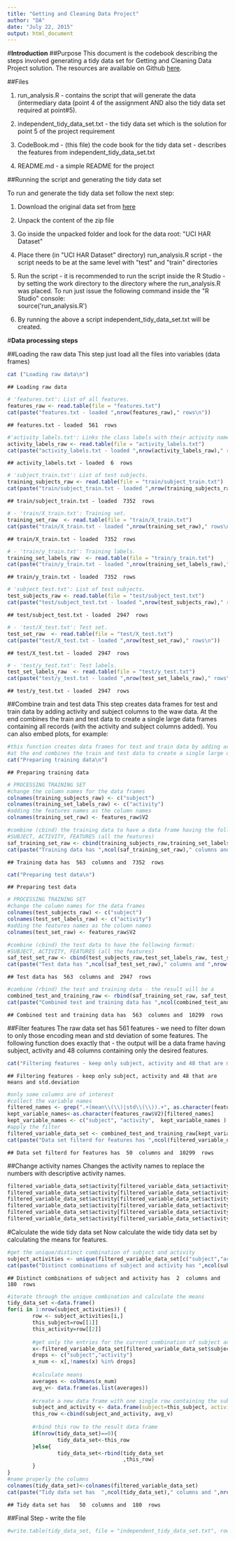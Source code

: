 ```yaml
---
title: "Getting and Cleaning Data Project"
author: "DA"
date: "July 22, 2015"
output: html_document
---
```

#**Introduction**
##Purpose
This document is the codebook describing the steps involved generating a tidy data set for Getting and Cleaning Data Project solution.
The resources are available on Github [here](https://github.com/dantohe/datasciencecoursera/tree/master/GettingandCleaningData/Project).

##Files

1. run_analysis.R - contains the script that will generate the data (intermediary data (point 4 of the assignment AND also the tidy data set required at point#5).

2. independent_tidy_data_set.txt - the tidy data set which is the solution for point 5 of the project requirement

3. CodeBook.md - (this file) the code book for the tidy data set  - describes the features from independent_tidy_data_set.txt

4. README.md - a simple README for the project

##Running the script and generating the tidy data set

To run and generate the tidy data set follow the next step:

1. Download the original data set from [here](https://d396qusza40orc.cloudfront.net/getdata%2Fprojectfiles%2FUCI%20HAR%20Dataset.zip)

2. Unpack the content of the zip file 

3. Go inside the unpacked folder and look for the data root: "UCI HAR Dataset"

4. Place there (in "UCI HAR Dataset" directory) run_analysis.R script - the script needs to be at the same level with "test" and "train" directories 

5. Run the script - it is recommended to run the script inside the R Studio - by setting the work directory to the directory where the run_analysis.R  was placed.
To run just issue the following command inside the "R Studio" console:  
source('run_analysis.R')

6. By running the above a script independent_tidy_data_set.txt will be created.



#**Data processing steps**

##Loading the raw data
This step just load all the files into variables (data frames)

```r
cat ("Loading raw data\n")
```

```
## Loading raw data
```

```r
# 'features.txt': List of all features.
features_raw <- read.table(file = "features.txt")
cat(paste("features.txt - loaded ",nrow(features_raw)," rows\n"))
```

```
## features.txt - loaded  561  rows
```

```r
#'activity_labels.txt': Links the class labels with their activity name.
activity_labels_raw <- read.table(file = "activity_labels.txt")
cat(paste("activity_labels.txt - loaded ",nrow(activity_labels_raw)," rows\n"))
```

```
## activity_labels.txt - loaded  6  rows
```

```r
# 'subject_train.txt': List of test subjects.
training_subjects_raw <- read.table(file = "train/subject_train.txt")
cat(paste("train/subject_train.txt - loaded ",nrow(training_subjects_raw)," rows\n"))
```

```
## train/subject_train.txt - loaded  7352  rows
```

```r
# - 'train/X_train.txt': Training set.
training_set_raw  <- read.table(file = "train/X_train.txt")
cat(paste("train/X_train.txt - loaded ",nrow(training_set_raw)," rows\n"))
```

```
## train/X_train.txt - loaded  7352  rows
```

```r
# - 'train/y_train.txt': Training labels.
training_set_labels_raw  <- read.table(file = "train/y_train.txt")
cat(paste("train/y_train.txt - loaded ",nrow(training_set_labels_raw)," rows\n"))
```

```
## train/y_train.txt - loaded  7352  rows
```

```r
# 'subject_test.txt': List of test subjects.
test_subjects_raw <- read.table(file = "test/subject_test.txt")
cat(paste("test/subject_test.txt - loaded ",nrow(test_subjects_raw)," rows\n"))
```

```
## test/subject_test.txt - loaded  2947  rows
```

```r
# - 'test/X_test.txt': Test set.
test_set_raw  <- read.table(file = "test/X_test.txt")
cat(paste("test/X_test.txt - loaded ",nrow(test_set_raw)," rows\n"))
```

```
## test/X_test.txt - loaded  2947  rows
```

```r
# - 'test/y_test.txt': Test labels.
test_set_labels_raw  <- read.table(file = "test/y_test.txt")
cat(paste("test/y_test.txt - loaded ",nrow(test_set_labels_raw)," rows\n\n"))
```

```
## test/y_test.txt - loaded  2947  rows
```

##Combine train and test data
This step creates data frames for test and train data by adding activity and subject columns to the waw data. 
At the end combines the train and test data to create a single large data frames containing all records (with the activity and subject columns added).
You can also embed plots, for example:


```r
#this function creates data frames for test and train data by adding activity and subject columns to the waw data 
#at the end combines the train and test data to create a single large data frames containing all records (with the activity and subject columns added)
cat("Preparing training data\n")
```

```
## Preparing training data
```

```r
# PROCESSING TRAINING SET
#change the column names for the data frames
colnames(training_subjects_raw) <- c("subject")
colnames(training_set_labels_raw) <- c("activity")
#adding the features names as the column names
colnames(training_set_raw) <- features_raw$V2

#combine (cbind) the training data to have a data frame having the following format:
#SUBJECT, ACTIVITY, FEATURES (all the features)
saf_training_set_raw <- cbind(training_subjects_raw,training_set_labels_raw, training_set_raw)
cat(paste("Training data has ",ncol(saf_training_set_raw)," columns and ",nrow(saf_training_set_raw)," rows\n" ))
```

```
## Training data has  563  columns and  7352  rows
```

```r
cat("Preparing test data\n")
```

```
## Preparing test data
```

```r
# PROCESSING TRAINING SET
#change the column names for the data frames
colnames(test_subjects_raw) <- c("subject")
colnames(test_set_labels_raw) <- c("activity")
#adding the features names as the column names
colnames(test_set_raw) <- features_raw$V2

#combine (cbind) the test data to have the following format:
#SUBJECT, ACTIVITY, FEATURES (all the features)
saf_test_set_raw <- cbind(test_subjects_raw,test_set_labels_raw, test_set_raw)
cat(paste("Test data has ",ncol(saf_test_set_raw)," columns and ",nrow(saf_test_set_raw)," rows\n" ))
```

```
## Test data has  563  columns and  2947  rows
```

```r
#combine (rbind) the test and training data - the result will be a 
combined_test_and_training_raw <- rbind(saf_training_set_raw, saf_test_set_raw)
cat(paste("Combined test and training data has ",ncol(combined_test_and_training_raw)," columns and ",nrow(combined_test_and_training_raw)," rows\n" ))
```

```
## Combined test and training data has  563  columns and  10299  rows
```

##Filter features
The raw data set has 561 features - we need to filter down to only those encoding mean and std deviation of some features. 
The following function does exactly that - the output will be a data frame having subject, activity and 48 columns containing only the desired features.

```r
cat("Filtering features - keep only subject, activity and 48 that are means and std.deviation\n")
```

```
## Filtering features - keep only subject, activity and 48 that are means and std.deviation
```

```r
#only some columns are of interest 
#collect the variable names
filtered_names <- grep(".+(mean\\(\\)|std\\(\\)).+", as.character(features_raw$V2), ignore.case = TRUE, perl=TRUE)
kept_variable_names<-as.character(features_raw$V2)[filtered_names]
kept_variable_names <- c("subject", "activity",  kept_variable_names )
#apply the filter 
filtered_variable_data_set <- combined_test_and_training_raw[kept_variable_names]
cat(paste("Data set filterd for features has ",ncol(filtered_variable_data_set)," columns and ",nrow(filtered_variable_data_set)," rows\n" ))
```

```
## Data set filterd for features has  50  columns and  10299  rows
```

##Change activity names
Changes the activity names to replace the numbers with descriptive activity names.

```r
filtered_variable_data_set$activity[filtered_variable_data_set$activity=="1"]<-"WALKING"
filtered_variable_data_set$activity[filtered_variable_data_set$activity=="2"]<-"WALKING_UPSTAIRS"
filtered_variable_data_set$activity[filtered_variable_data_set$activity=="3"]<-"WALKING_DOWNSTAIRS"
filtered_variable_data_set$activity[filtered_variable_data_set$activity=="4"]<-"SITTING"
filtered_variable_data_set$activity[filtered_variable_data_set$activity=="5"]<-"STANDING"
filtered_variable_data_set$activity[filtered_variable_data_set$activity=="6"]<-"LAYING"
```

#Calculate the wide tidy data set
Now calculate the wide tidy data set by calculating the means for features.


```r
#get the unique/distinct combination of subject and activity
subject_activities <- unique(filtered_variable_data_set[c("subject","activity")])
cat(paste("Distinct combinations of subject and activity has ",ncol(subject_activities)," columns and ",nrow(subject_activities)," rows\n" ))
```

```
## Distinct combinations of subject and activity has  2  columns and  180  rows
```

```r
#iterate through the unique combination and calculate the means
tidy_data_set <-data.frame()
for(i in 1:nrow(subject_activities)) {
        row <- subject_activities[i,]
        this_subject=row[[1]]
        this_activity=row[[2]]
        
        #get only the entries for the current combination of subject and activity
        x<-filtered_variable_data_set[filtered_variable_data_set$subject==this_subject & filtered_variable_data_set$activity==this_activity,]
        drops <- c("subject","activity")
        x_num <- x[,!names(x) %in% drops]
        
        #calculate means
        averages <- colMeans(x_num)
        avg_v<- data.frame(as.list(averages))
        
        #create a new data frame with one single row containing the subject, activity and means 
        subject_and_activity <- data.frame(subject=this_subject, activity=this_activity)
        this_row <-cbind(subject_and_activity, avg_v)
        
        #rbind this row to the result data frame
        if(nrow(tidy_data_set)==0){
                tidy_data_set<-this_row
        }else{
                tidy_data_set<-rbind(tidy_data_set
                                     ,this_row)
        }
}
#name properly the columns
colnames(tidy_data_set)<-colnames(filtered_variable_data_set)
cat(paste("Tidy data set has  ",ncol(tidy_data_set)," columns and ",nrow(tidy_data_set)," rows\n" ))
```

```
## Tidy data set has   50  columns and  180  rows
```

##Final Step - write the file


```r
#write.table(tidy_data_set, file = "independent_tidy_data_set.txt", row.name=FALSE)
```
